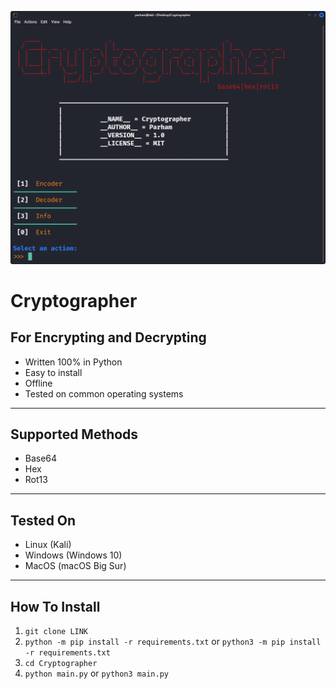 ![Program Environment](img/CryptographerWorkEnvironment.png)

# Cryptographer
## **For Encrypting and Decrypting**
* Written 100% in Python
* Easy to install
* Offline
* Tested on common operating systems
---
## Supported Methods
* Base64
* Hex
* Rot13
---
## Tested On
- Linux (Kali)
- Windows (Windows 10)
- MacOS (macOS Big Sur)
---
## How To Install
1. `git clone LINK`
2. `python -m pip install -r requirements.txt` or `python3 -m pip install -r requirements.txt`
3. `cd Cryptographer`
4. `python main.py` or `python3 main.py`
